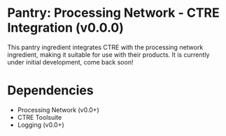 # Pantry: Processing Network - CTRE Integration (v0.0.0)
This pantry ingredient integrates CTRE with the processing network ingredient, making it suitable for use with their products. It is currently under initial development, come back soon!

# Dependencies
- Processing Network (v0.0+)
- CTRE Toolsuite
- Logging (v0.0+)
